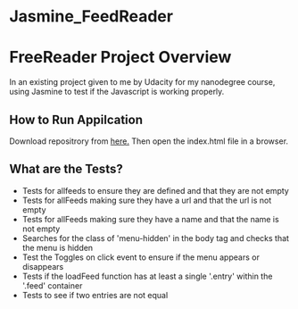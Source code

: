 # Jasmine_FeedReader
# FreeReader Project Overview

In an existing project given to me by Udacity for my nanodegree course, using Jasmine to test if the Javascript is working properly. 

##  How to Run Appilcation

Download repositrory from <a href=" ">here.</a>
Then open the index.html file in a browser.

##  What are the Tests?

* Tests for allfeeds to ensure they are defined and that they are not empty 
* Tests for allFeeds making sure they have a url and that the url is not empty
* Tests for allFeeds making sure they have a name and that the name is not empty 
* Searches for the class of 'menu-hidden' in the body tag and checks that the menu is hidden
* Test the Toggles on click event to ensure if the menu appears or disappears
* Tests if the loadFeed function has at least a single '.entry' within the '.feed' container
* Tests to see if two entries are not equal
